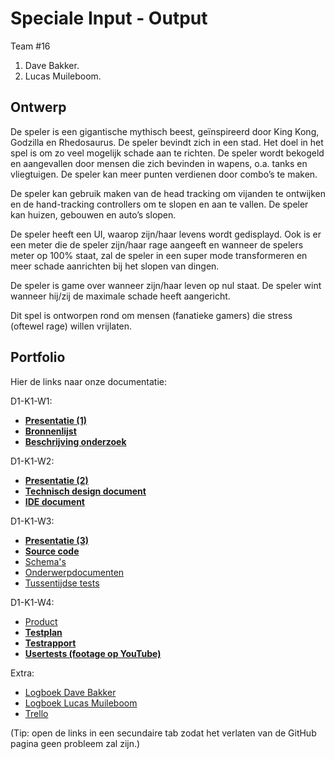 # Speciale Input - Output

Team #16
1. Dave Bakker.
2. Lucas Muileboom.

## Ontwerp

De speler is een gigantische mythisch beest, geïnspireerd door King Kong, Godzilla en Rhedosaurus.
De speler bevindt zich in een stad. Het doel in het spel is om zo veel mogelijk schade aan te richten. De speler wordt bekogeld en aangevallen door mensen die zich bevinden in wapens, o.a. tanks en vliegtuigen. De speler kan meer punten verdienen door combo’s te maken.

De speler kan gebruik maken van de head tracking om vijanden te ontwijken en de hand-tracking controllers om te slopen en aan te vallen. De speler kan huizen, gebouwen en auto’s slopen.

De speler heeft een UI, waarop zijn/haar levens wordt gedisplayd. Ook is er een meter die de speler zijn/haar rage aangeeft en wanneer de spelers meter op 100% staat, zal de speler in een super mode transformeren en meer schade aanrichten bij het slopen van dingen.

De speler is game over wanneer zijn/haar leven op nul staat.
De speler wint wanneer hij/zij de maximale schade heeft aangericht.

Dit spel is ontworpen rond om mensen (fanatieke gamers) die stress (oftewel rage) willen vrijlaten.


## Portfolio

Hier de links naar onze documentatie:

D1-K1-W1:
* [__Presentatie (1)__](https://docs.google.com/presentation/d/1KavQDxosGk7xS5gAm0Z6DnqZYTZiMPfhS-F4pogaX6o/edit#slide=id.p1)
* [__Bronnenlijst__](https://drive.google.com/file/d/10HvNiMM2WZVrq8uvivEcCxFiL0xsD8O7/view?usp=sharing)
* [__Beschrijving onderzoek__](https://drive.google.com/file/d/1x3jXmL7yKNQkxqr77USwyQ4hkga9PdjA/view?usp=sharing)

D1-K1-W2:
* [__Presentatie (2)__](https://docs.google.com/presentation/d/1q7IJHRmvxRCddrX7cTkWahoMxI9tJVifyFrwXE020Jg/edit?usp=sharing)
* [__Technisch design document__](#)
* [__IDE document__](#)

D1-K1-W3:
* [__Presentatie (3)__](https://docs.google.com/presentation/d/1XnEjCFhfLDjDDHqvGG1la2_GnxFAwwd-YjKZDq_ewOc/edit?usp=sharing)
* [__Source code__](#)
* [Schema's](#)
* [Onderwerpdocumenten](#)
* [Tussentijdse tests](#)

D1-K1-W4:
* [Product](#)
* [__Testplan__](#)
* [__Testrapport__](#)
* [__Usertests (footage op YouTube)__](#)

Extra:
* [Logboek Dave Bakker](https://docs.google.com/spreadsheets/d/1ADUlzbhDDSxK8JQGINdzIm-Rh_wz_pmmVQcEgMS8_G8/edit?usp=sharing)
* [Logboek Lucas Muileboom](https://docs.google.com/spreadsheets/d/1jQcBpCrEyeLHWyfBpI4QbLJH3TwDP6p8EPcgKvCXerE/edit?usp=sharing)
* [Trello](https://trello.com/b/T7uiUk1U/projectgamelab)

(Tip: open de links in een secundaire tab zodat het verlaten van de GitHub pagina geen probleem zal zijn.)
